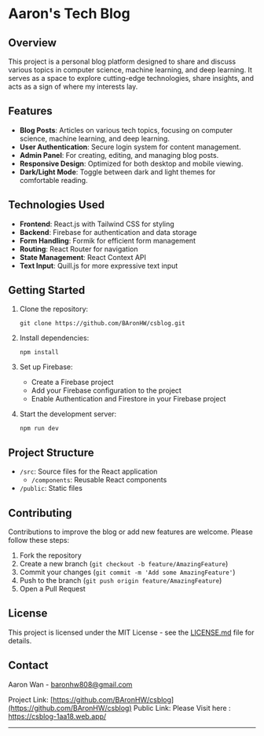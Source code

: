 # Aaron's Tech Blog

## Overview

This project is a personal blog platform designed to share and discuss various topics in computer science, machine learning, and deep learning. It serves as a space to explore cutting-edge technologies, share insights, and acts as a sign of where my interests lay.

## Features

- **Blog Posts**: Articles on various tech topics, focusing on computer science, machine learning, and deep learning.
- **User Authentication**: Secure login system for content management.
- **Admin Panel**: For creating, editing, and managing blog posts.
- **Responsive Design**: Optimized for both desktop and mobile viewing.
- **Dark/Light Mode**: Toggle between dark and light themes for comfortable reading.

## Technologies Used

- **Frontend**: React.js with Tailwind CSS for styling
- **Backend**: Firebase for authentication and data storage
- **Form Handling**: Formik for efficient form management
- **Routing**: React Router for navigation
- **State Management**: React Context API
- **Text Input**: Quill.js for more expressive text input

## Getting Started

1. Clone the repository:
   ```
   git clone https://github.com/BAronHW/csblog.git
   ```

2. Install dependencies:
   ```
   npm install
   ```

3. Set up Firebase:
   - Create a Firebase project
   - Add your Firebase configuration to the project
   - Enable Authentication and Firestore in your Firebase project

4. Start the development server:
   ```
   npm run dev
   ```

## Project Structure

- `/src`: Source files for the React application
  - `/components`: Reusable React components
- `/public`: Static files

## Contributing

Contributions to improve the blog or add new features are welcome. Please follow these steps:

1. Fork the repository
2. Create a new branch (`git checkout -b feature/AmazingFeature`)
3. Commit your changes (`git commit -m 'Add some AmazingFeature'`)
4. Push to the branch (`git push origin feature/AmazingFeature`)
5. Open a Pull Request

## License

This project is licensed under the MIT License - see the [LICENSE.md](LICENSE.md) file for details.

## Contact

Aaron Wan - baronhw808@gmail.com

Project Link: [https://github.com/BAronHW/csblog](https://github.com/BAronHW/csblog)
Public Link: Please Visit here : https://csblog-1aa18.web.app/

---
